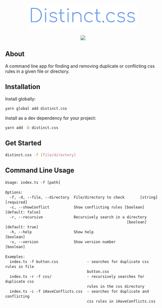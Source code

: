<h1 align="center">
  <img src="logo.svg" width="70%">
</h1>
<p align="center">
  <img src="https://img.shields.io/npm/l/distinct.css?style=for-the-badge">
</p>

## About

A command line app for finding and removing duplicate or conflicting css rules in a given file or directory.

## Installation

Install globally:

```bash
yarn global add distinct.css
```

Install as a dev dependency for your project:

```bash
yarn add -D distinct.css
```

## Get Started

```bash
distinct.css -f [file/directory]
```

## Command Line Usage

```
Usage: index.ts -f [path]

Options:
  -f, -d, --file, --directory  File/directory to check       [string] [required]
  -c, --showConflict           Show conflicting rules [boolean] [default: false]
  -r, --recursive              Recursively search in a directory
                                                       [boolean] [default: true]
  -h, --help                   Show help                               [boolean]
  -v, --version                Show version number                     [boolean]

Examples:
  index.ts -f button.css             - searches for duplicate css rules in file
                                     button.css
  index.ts -r -f css/                - recursively searches for duplicate css
                                     rules in the css directory
  index.ts -c -f iHaveConflicts.css  - searches for duplicate and conflicting
                                     css rules in iHaveConflicts.css
```
